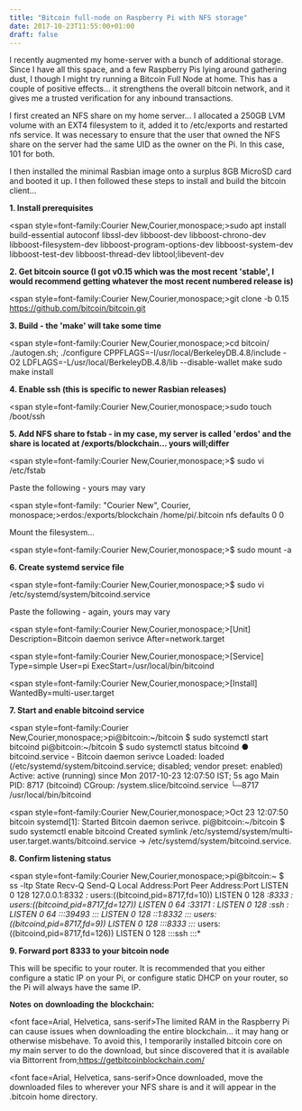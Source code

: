 ```yaml
---
title: "Bitcoin full-node on Raspberry Pi with NFS storage"
date: 2017-10-23T11:55:00+01:00
draft: false
---
```

I recently augmented my home-server with a bunch of additional storage. Since I have all this space, and a few Raspberry Pis lying around gathering dust, I though I might try running a Bitcoin Full Node at home. This has a couple of positive effects... it strengthens the overall bitcoin network, and it gives me a trusted verification for any inbound transactions.

I first created an NFS share on my home server... I allocated a 250GB LVM volume with an EXT4 filesystem to it, added it to /etc/exports and restarted nfs service. It was necessary to ensure that the user that owned the NFS share on the server had the same UID as the owner on the Pi. In this case, 101 for both.

I then installed the minimal Rasbian image onto a surplus 8GB MicroSD card and booted it up. I then followed these steps to install and build the bitcoin client...

<strong>1. Install prerequisites</strong>

<span style=font-family:Courier New,Courier,monospace;>sudo apt install build-essential autoconf libssl-dev libboost-dev libboost-chrono-dev libboost-filesystem-dev libboost-program-options-dev libboost-system-dev libboost-test-dev libboost-thread-dev libtool;libevent-dev</span>

<strong>2. Get bitcoin source (I got v0.15 which was the most recent 'stable', I would recommend getting whatever the most recent numbered release is)</strong>

<span style=font-family:Courier New,Courier,monospace;>git clone -b 0.15 https://github.com/bitcoin/bitcoin.git</span>

<strong>3. Build - the 'make' will take some time</strong>

<span style=font-family:Courier New,Courier,monospace;>cd bitcoin/
./autogen.sh;
./configure CPPFLAGS=-I/usr/local/BerkeleyDB.4.8/include -O2 LDFLAGS=-L/usr/local/BerkeleyDB.4.8/lib --disable-wallet
make
sudo make install</span>

<strong>4. Enable ssh (this is specific to newer Rasbian releases)</strong>

<span style=font-family:Courier New,Courier,monospace;>sudo touch /boot/ssh</span>

<strong>5. Add NFS share to fstab - in my case, my server is called 'erdos' and the share is located at /exports/blockchain... yours will;differ</strong>

<span style=font-family:Courier New,Courier,monospace;>$ sudo vi /etc/fstab</span>

Paste the following - yours may vary

<span style=font-family: &quot;Courier New&quot;, Courier, monospace;>erdos:/exports/blockchain  /home/pi/.bitcoin  nfs  defaults 0 0</span>

Mount the filesystem...

<span style=font-family:Courier New,Courier,monospace;>$ sudo mount -a</span>

<strong>6. Create systemd service file</strong>

<span style=font-family:Courier New,Courier,monospace;>$ sudo vi /etc/systemd/system/bitcoind.service</span>

Paste the following - again, yours may vary

<span style=font-family:Courier New,Courier,monospace;>[Unit]
Description=Bitcoin daemon serivce
After=network.target</span>

<span style=font-family:Courier New,Courier,monospace;>[Service]
Type=simple
User=pi
ExecStart=/usr/local/bin/bitcoind</span>

<span style=font-family:Courier New,Courier,monospace;>[Install]
WantedBy=multi-user.target</span>

<strong>7. Start and enable bitcoind service</strong>

<span style=font-family:Courier New,Courier,monospace;>pi@bitcoin:~/bitcoin $ sudo systemctl start bitcoind
pi@bitcoin:~/bitcoin $ sudo systemctl status bitcoind
● bitcoind.service - Bitcoin daemon serivce
  Loaded: loaded (/etc/systemd/system/bitcoind.service; disabled; vendor preset: enabled)
  Active: active (running) since Mon 2017-10-23 12:07:50 IST; 5s ago
  Main PID: 8717 (bitcoind)
       CGroup: /system.slice/bitcoind.service
         └─8717 /usr/local/bin/bitcoind</span>

<span style=font-family:Courier New,Courier,monospace;>Oct 23 12:07:50 bitcoin systemd[1]: Started Bitcoin daemon serivce.
pi@bitcoin:~/bitcoin $ sudo systemctl enable bitcoind
Created symlink /etc/systemd/system/multi-user.target.wants/bitcoind.service → /etc/systemd/system/bitcoind.service.</span>

<strong>8. Confirm listening status</strong>

<span style=font-family:Courier New,Courier,monospace;>pi@bitcoin:~ $ ss -ltp
State Recv-Q Send-Q Local Address:Port Peer Address:Port
LISTEN 0 128 127.0.0.1:8332 *:* users:((bitcoind,pid=8717,fd=10))
LISTEN 0 128 *:8333 *:* users:((bitcoind,pid=8717,fd=127))
LISTEN 0 64 *:33171 *:*
LISTEN 0 128 *:ssh *:*
LISTEN 0 64 :::39493 :::*
LISTEN 0 128 ::1:8332 :::* users:((bitcoind,pid=8717,fd=9))
LISTEN 0 128 :::8333 :::* users:((bitcoind,pid=8717,fd=126))
LISTEN 0 128 :::ssh :::*</span>


<strong>9. Forward port 8333 to your bitcoin node</strong>

This will be specific to your router. It is recommended that you either configure a static IP on your Pi, or configure static DHCP on your router, so the Pi will always have the same IP.


<strong><span style=font-family:Arial,Helvetica,sans-serif;>Notes on downloading the blockchain:</span></strong>

<font face=Arial, Helvetica, sans-serif>The limited RAM in the Raspberry Pi can cause issues when downloading the entire blockchain... it may hang or otherwise misbehave. To avoid this, I temporarily installed bitcoin core on my main server to do the download, but since discovered that it is available via Bittorrent from;https://getbitcoinblockchain.com/</font>

<font face=Arial, Helvetica, sans-serif>Once downloaded, move the downloaded files to wherever your NFS share is and it will appear in the .bitcoin home directory.</font>


